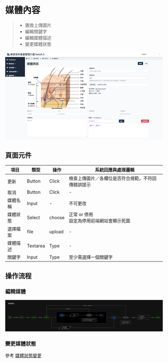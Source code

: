 # 媒體內容
> - 置換上傳圖片
> - 編輯關鍵字
> - 編輯媒體描述
> - 變更媒體狀態

![畫面示意](asset/media-info.png)

## 頁面元件

| 項目 | 類型 | 操作 | 系統回應與處理邏輯 |
| --- | --- | --- | --- |
| 更新 | Button | Click | 檢查上傳圖片／各欄位是否符合規範，不符回傳錯誤提示 |
| 取消 | Button | Click | - |
| 媒體名稱 | Input | - | 不可更改 |
| 媒體狀態 | Select | choose | 正常 or 停用 <br>設定為停用前端網站會顯示死圖 |
| 選擇檔案 | file | upload | - |
| 媒體描述 | Textarea | Type | - |
| 關鍵字 | Input | Type | 至少需選擇一個關鍵字 |


## 操作流程

### 編輯媒體
![編輯媒體資訊](asset/edit-media-info-flow.png)

### 變更媒體狀態
參考 [媒體狀態變更](Pages/Beauty/media/media-list.md#媒體狀態變更)


